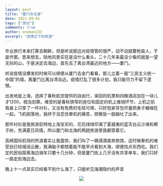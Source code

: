 ```yaml
---
layout: post
title: "厦门与北海"
date: 2021-09-01
tags: ["游记"]
comments: true
author: oneman233
excerpt: "疫情之下的旅游"
---
```


毕业旅行本来打算去朝鲜，但是听说那边对疫情管的很严，动不动就要枪毙人，于是作罢。思来想去，陆地风景实在是没什么看头，二十几年来最没少看的就是一望无际的山，于是决定去海边，首先去了离台湾最近的地方——厦门。

听说疫情没爆发的时候可以顺便从厦门去金门看看，那儿立着一面“三民主义统一中国”的墙，离厦门比离台湾岛近。疫情打乱了很多计划，我只能尽力不留下遗憾。

出发地是上海，选择了春秋航空提供的自由行，来回的机票和四晚酒店加在一块儿才1200，相当划算。难受的是春秋狭窄的座位和固定的机上推销环节，上机之前我身上只穿了一件衬衫，又没有免费的毛毯可用，只好抱紧背包尽量把身子蜷缩在一起。飞机刚落地，我终于没忍住晕机的痛苦，把晚饭一股脑吐了出来。

那件衬衫是我旅游前特地上淘宝买的，花花绿绿印满了夏威夷的蓝天白云沙滩和椰子树，充满夏日风情，所以厦门和北海的两趟旅游里我都穿着它。

高崎国际机场的热浪着实让我震惊，我们叫了一辆滴滴直奔旅馆，这时候晕机的难受劲已经烟消云散，我满脑子都想着能不能早点看到大海，顺便找点东西吃。我们定的民俗距离海边骑车只要十几分钟，但是厦门街上几乎没有共享单车，我们只好一路走到海边去。

晚上十一点其实已经看不到什么海了，只能听见海潮隐约的声音

<div align=center>
    <img src="../images/2021-05-16-ShenMeShiHouNengShangHuoXing-1.jpeg"/>
</div>